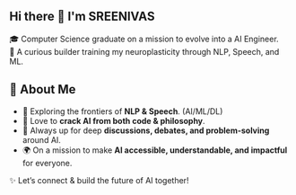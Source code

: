 ## Hi there 👋 I'm SREENIVAS
🎓 Computer Science graduate on a mission to evolve into a  AI Engineer.   
🧠 A curious builder training my neuroplasticity through NLP, Speech, and ML.

## 🚀 About Me  
- 🧠 Exploring the frontiers of **NLP & Speech**. (AI/ML/DL)    
- 🔎 Love to **crack AI from both code & philosophy**.  
- 💬 Always up for deep **discussions, debates, and problem-solving** around AI.  
- 🌍 On a mission to make **AI accessible, understandable, and impactful** for everyone.  

✨ Let’s connect & build the future of AI together!  




